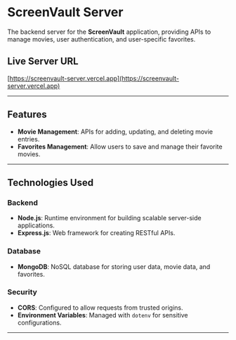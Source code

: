 # ScreenVault Server  

The backend server for the **ScreenVault** application, providing APIs to manage movies, user authentication, and user-specific favorites.  

## Live Server URL  
[https://screenvault-server.vercel.app](https://screenvault-server.vercel.app)  

---

## Features  

  
- **Movie Management**: APIs for adding, updating, and deleting movie entries.  
- **Favorites Management**: Allow users to save and manage their favorite movies.  
  

---

## Technologies Used  

### Backend  
- **Node.js**: Runtime environment for building scalable server-side applications.  
- **Express.js**: Web framework for creating RESTful APIs.  

### Database  
- **MongoDB**: NoSQL database for storing user data, movie data, and favorites.  


### Security  
 
- **CORS**: Configured to allow requests from trusted origins.  
- **Environment Variables**: Managed with `dotenv` for sensitive configurations.  

---


